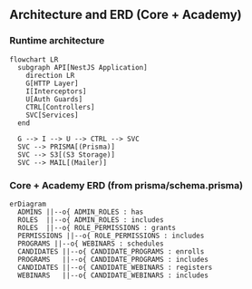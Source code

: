 ## Architecture and ERD (Core + Academy)

### Runtime architecture

```mermaid
flowchart LR
  subgraph API[NestJS Application]
    direction LR
    G[HTTP Layer]
    I[Interceptors]
    U[Auth Guards]
    CTRL[Controllers]
    SVC[Services]
  end

  G --> I --> U --> CTRL --> SVC
  SVC --> PRISMA[(Prisma)]
  SVC --> S3[(S3 Storage)]
  SVC --> MAIL[(Mailer)]
```

### Core + Academy ERD (from prisma/schema.prisma)

```mermaid
erDiagram
  ADMINS ||--o{ ADMIN_ROLES : has
  ROLES  ||--o{ ADMIN_ROLES : includes
  ROLES  ||--o{ ROLE_PERMISSIONS : grants
  PERMISSIONS ||--o{ ROLE_PERMISSIONS : includes
  PROGRAMS ||--o{ WEBINARS : schedules
  CANDIDATES ||--o{ CANDIDATE_PROGRAMS : enrolls
  PROGRAMS   ||--o{ CANDIDATE_PROGRAMS : includes
  CANDIDATES ||--o{ CANDIDATE_WEBINARS : registers
  WEBINARS   ||--o{ CANDIDATE_WEBINARS : includes
```


